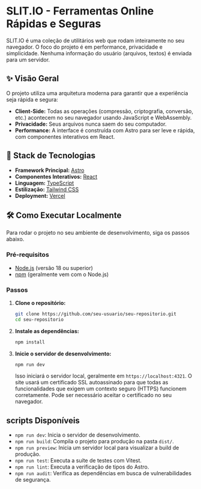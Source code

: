 # SLIT.IO - Ferramentas Online Rápidas e Seguras

SLIT.IO é uma coleção de utilitários web que rodam inteiramente no seu navegador. O foco do projeto é em performance, privacidade e simplicidade. Nenhuma informação do usuário (arquivos, textos) é enviada para um servidor.

## ✨ Visão Geral

O projeto utiliza uma arquitetura moderna para garantir que a experiência seja rápida e segura:

-   **Client-Side:** Todas as operações (compressão, criptografia, conversão, etc.) acontecem no seu navegador usando JavaScript e WebAssembly.
-   **Privacidade:** Seus arquivos nunca saem do seu computador.
-   **Performance:** A interface é construída com Astro para ser leve e rápida, com componentes interativos em React.

## 🚀 Stack de Tecnologias

-   **Framework Principal:** [Astro](https://astro.build/)
-   **Componentes Interativos:** [React](https://react.dev/)
-   **Linguagem:** [TypeScript](https://www.typescriptlang.org/)
-   **Estilização:** [Tailwind CSS](https://tailwindcss.com/)
-   **Deployment:** [Vercel](https://vercel.com/)

## 🛠️ Como Executar Localmente

Para rodar o projeto no seu ambiente de desenvolvimento, siga os passos abaixo.

### Pré-requisitos

-   [Node.js](https://nodejs.org/) (versão 18 ou superior)
-   [npm](https://www.npmjs.com/) (geralmente vem com o Node.js)

### Passos

1.  **Clone o repositório:**
    ```bash
    git clone https://github.com/seu-usuario/seu-repositorio.git
    cd seu-repositorio
    ```

2.  **Instale as dependências:**
    ```bash
    npm install
    ```

3.  **Inicie o servidor de desenvolvimento:**
    ```bash
    npm run dev
    ```

    Isso iniciará o servidor local, geralmente em `https://localhost:4321`. O site usará um certificado SSL autoassinado para que todas as funcionalidades que exigem um contexto seguro (HTTPS) funcionem corretamente. Pode ser necessário aceitar o certificado no seu navegador.

##  scripts Disponíveis

-   `npm run dev`: Inicia o servidor de desenvolvimento.
-   `npm run build`: Compila o projeto para produção na pasta `dist/`.
-   `npm run preview`: Inicia um servidor local para visualizar a build de produção.
-   `npm run test`: Executa a suíte de testes com Vitest.
-   `npm run lint`: Executa a verificação de tipos do Astro.
-   `npm run audit`: Verifica as dependências em busca de vulnerabilidades de segurança.

